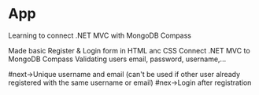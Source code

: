 # App
Learning to connect .NET MVC with MongoDB Compass

Made basic Register & Login form in HTML anc CSS
Connect .NET MVC to MongoDB Compass
Validating users email, password, username,...

#next->Unique username and email (can't be used if other user already registered with the same username or email)
#nex->Login after registration
